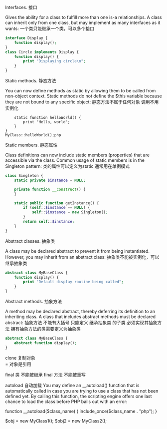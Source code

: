 Interfaces.
接口

Gives the ability for a class to fulfill more than one is-a relationships. 
A class can inherit only from one class, but may implement as many interfaces as it wants:
一个类只能继承一个类，可以多个接口

```php
interface Display {
    function display();
}
class Circle implements Display {
    function display() {
        print "Displaying circle\n";
    }
}

```




Static methods.
静态方法

You can now define methods as static by allowing them to be called from non-object context. 
Static methods do not define the $this variable because they are not bound to any specific object:
静态方法不属于任何对象 调用不用实例化

```class MyClass {
    static function helloWorld() {
        print "Hello, world";
    }
}
MyClass::helloWorld();php
```



Static members.
静态属性

Class definitions can now include static members (properties) that are accessible via the class. 
Common usage of static members is in the Singleton pattern:
类的属性可以定义为static 通常用在单例模式

```php
class Singleton {
    static private $instance = NULL;

    private function __construct() {
    }

    static public function getInstance() {
        if (self::$instance == NULL) {
            self::$instance = new Singleton();
        }
        return self::$instance;
    }
}
```



Abstract classes.
抽象类

A class may be declared abstract to prevent it from being instantiated. However, you may inherit from an abstract class:
抽象类不能被实例化，可以继承抽象类

```php
abstract class MyBaseClass {
    function display() {
        print "Default display routine being called";
    }
}

```



Abstract methods.
抽象方法

A method may be declared abstract, thereby deferring its definition to an inheriting class. A class that includes abstract methods must be declared abstract:
抽象方法 不能有大括号 只能定义
继承抽象类 的子类 必须实现其抽象方法
拥有抽象方法的类需要定义为抽象类

```php
abstract class MyBaseClass {
    abstract function display();
}

```

clone 复制对象   
= 对象是引用

final 类 不能被继承
final 方法 不能被重写

autoload 自动加载
You may define an __autoload() function that is automatically called in case you are trying to use a class that has not been defined yet.
By calling this function, the scripting engine offers one last chance to load the class before PHP bails out with an error:

function __autoload($class_name) {
    include_once($class_name . "php");
}

$obj = new MyClass1();
$obj2 = new MyClass2();




